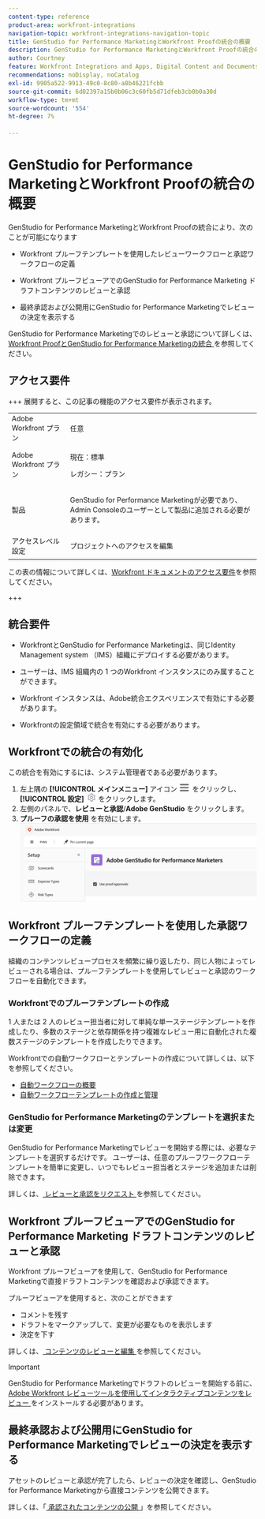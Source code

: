```yaml
---
content-type: reference
product-area: workfront-integrations
navigation-topic: workfront-integrations-navigation-topic
title: GenStudio for Performance MarketingとWorkfront Proofの統合の概要
description: GenStudio for Performance MarketingとWorkfront Proofの統合の概要
author: Courtney
feature: Workfront Integrations and Apps, Digital Content and Documents
recommendations: noDisplay, noCatalog
exl-id: 9905a522-9913-49c0-8c80-a8b46221fcbb
source-git-commit: 6d02397a15b0b06c3c60fb5d71dfeb3cb0b0a30d
workflow-type: tm+mt
source-wordcount: '554'
ht-degree: 7%

---
```


# GenStudio for Performance MarketingとWorkfront Proofの統合の概要

GenStudio for Performance MarketingとWorkfront Proofの統合により、次のことが可能になります

* Workfront プルーフテンプレートを使用したレビューワークフローと承認ワークフローの定義

* Workfront プルーフビューアでのGenStudio for Performance Marketing ドラフトコンテンツのレビューと承認

* 最終承認および公開用にGenStudio for Performance Marketingでレビューの決定を表示する

GenStudio for Performance Marketingでのレビューと承認について詳しくは、[Workfront ProofとGenStudio for Performance Marketingの統合 ](https://experienceleague.adobe.com/ja/docs/genstudio-for-performance-marketing/user-guide/approve/proof-integration) を参照してください。


## アクセス要件

+++ 展開すると、この記事の機能のアクセス要件が表示されます。

<table style="table-layout:auto"> 
 <col> 
 <col> 
 <tbody> 
 <tr> 
   <td role="rowheader">Adobe Workfront プラン</td> 
   <td> 
   <p>任意</p> 
   </td> 
  </tr> 
  <tr> 
   <td role="rowheader">Adobe Workfront プラン</td> 
   <td> 
   <p>現在：標準 </p> 
   <p>レガシー：プラン </p></td> 
  </tr> 
  <tr> 
   <td role="rowheader">製品</td> 
   <td> 
   <p> GenStudio for Performance Marketingが必要であり、Admin Consoleのユーザーとして製品に追加される必要があります。 </p> </td> 
  </tr> 
  <tr> 
   <td role="rowheader">アクセスレベル設定</td> 
   <td> <p>プロジェクトへのアクセスを編集</p> </td> 
  </tr> 
 </tbody> 
</table>

この表の情報について詳しくは、[Workfront ドキュメントのアクセス要件](/help/quicksilver/administration-and-setup/add-users/access-levels-and-object-permissions/access-level-requirements-in-documentation.md)を参照してください。

+++


## 統合要件

* WorkfrontとGenStudio for Performance Marketingは、同じIdentity Management system （IMS）組織にデプロイする必要があります。

* ユーザーは、IMS 組織内の 1 つのWorkfront インスタンスにのみ属することができます。

* Workfront インスタンスは、Adobe統合エクスペリエンスで有効にする必要があります。

* Workfrontの設定領域で統合を有効にする必要があります。


## Workfrontでの統合の有効化

この統合を有効にするには、システム管理者である必要があります。

1. 左上隅の **[!UICONTROL メインメニュー]** アイコン ![ メインメニュー ](/help/_includes/assets/main-menu-icon-left-nav.png) をクリックし、**[!UICONTROL 設定]** ![ 設定アイコン ](/help/_includes/assets/gear-icon-setup.png) をクリックします。
1. 左側のパネルで、**レビューと承認**/**Adobe GenStudio** をクリックします。
1. **プルーフの承認を使用** を有効にします。
   ![GenStudio設定のプルーフを有効にする ](assets/enable-proofing-gs.png)

## Workfront プルーフテンプレートを使用した承認ワークフローの定義

組織のコンテンツレビュープロセスを頻繁に繰り返したり、同じ人物によってレビューされる場合は、プルーフテンプレートを使用してレビューと承認のワークフローを自動化できます。

### Workfrontでのプルーフテンプレートの作成

1 人または 2 人のレビュー担当者に対して単純な単一ステージテンプレートを作成したり、多数のステージと依存関係を持つ複雑なレビュー用に自動化された複数ステージのテンプレートを作成したりできます。

Workfrontでの自動ワークフローとテンプレートの作成について詳しくは、以下を参照してください。

* [自動ワークフローの概要](/help/quicksilver/review-and-approve-work/proofing/proofing-overview/automated-workflow.md)
* [自動ワークフローテンプレートの作成と管理](/help/quicksilver/administration-and-setup/manage-workfront/configure-proofing/create-manage-automated-workflow-templates.md)

### GenStudio for Performance Marketingのテンプレートを選択または変更

GenStudio for Performance Marketingでレビューを開始する際には、必要なテンプレートを選択するだけです。 ユーザーは、任意のプルーフワークフローテンプレートを簡単に変更し、いつでもレビュー担当者とステージを追加または削除できます。

詳しくは、[ レビューと承認をリクエスト ](https://experienceleague.adobe.com/ja/docs/genstudio-for-performance-marketing/user-guide/approve/request-review) を参照してください。

## Workfront プルーフビューアでのGenStudio for Performance Marketing ドラフトコンテンツのレビューと承認

Workfront プルーフビューアを使用して、GenStudio for Performance Marketingで直接ドラフトコンテンツを確認および承認できます。

プルーフビューアを使用すると、次のことができます

* コメントを残す
* ドラフトをマークアップして、変更が必要なものを表示します
* 決定を下す

詳しくは、[ コンテンツのレビューと編集 ](https://experienceleague.adobe.com/ja/docs/genstudio-for-performance-marketing/user-guide/approve/review-and-edit) を参照してください。


>[!IMPORTANT]
>
>GenStudio for Performance Marketingでドラフトのレビューを開始する前に、[Adobe Workfront レビューツールを使用してインタラクティブコンテンツをレビュー ](/help/quicksilver/review-and-approve-work/proofing/reviewing-proofs-within-workfront/review-a-proof/review-proof-in-web-viewer-extension.md) をインストールする必要があります。


## 最終承認および公開用にGenStudio for Performance Marketingでレビューの決定を表示する

アセットのレビューと承認が完了したら、レビューの決定を確認し、GenStudio for Performance Marketingから直接コンテンツを公開できます。

詳しくは、「[ 承認されたコンテンツの公開 ](https://experienceleague.adobe.com/ja/docs/genstudio-for-performance-marketing/user-guide/approve/publish-content)」を参照してください。
